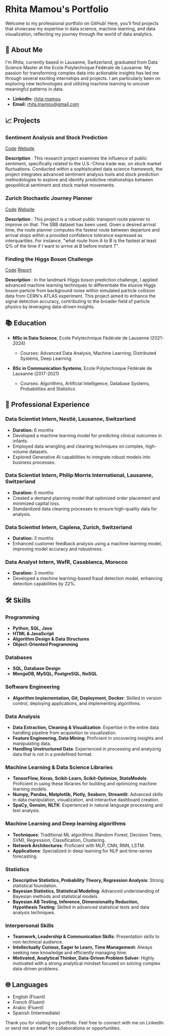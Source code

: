 # Rhita Mamou's Portfolio

Welcome to my professional portfolio on GitHub! Here, you'll find projects that showcase my expertise in data science, machine learning, and data visualization, reflecting my journey through the world of data analytics.



## 🙋 About Me

I'm Rhita, currently based in Lausanne, Switzerland, graduated from Data Science Master at the Ecole Polytechnique Fédérale de Lausanne.
My passion for transforming complex data into actionable insights has led me through several exciting internships and projects. I am particularly keen on exploring new technologies and utilizing machine learning to uncover meaningful patterns in data.

- **LinkedIn:** [rhita-mamou](https://linkedin.com/in/rhita-mamou)
- **Email:** [rhita.mamou@gmail.com](mailto:rhita.mamou@gmail.com)


## 📈 Projects

### Sentiment Analysis and Stock Prediction

[Code](https://github.com/rhitamam/ada-2021-project-adaptiveness) [Website](https://rhitamam.github.io)

**Description** : This research project examines the influence of public sentiment, specifically related to the U.S.-China trade war, on stock market fluctuations. Conducted within a sophisticated data science framework, the project integrates advanced sentiment analysis tools and stock prediction methodologies to explore and identify predictive relationships between geopolitical sentiment and stock market movements. 

### Zurich Stochastic Journey Planner
[Code](https://github.com/rhitamam/stochastic-journey-planner) [Website](https://michaelroust-stochastic-journey-p-routingstreamlit-site-yvvsws.streamlit.app)

**Description** : This project is a robust public transport route planner to improve on that. The SBB dataset has been used.
Given a desired arrival time, the route planner computes the fastest route between departure and arrival stops within a provided confidence tolerance expressed as interquartiles. For instance, "what route from A to B is the fastest at least Q% of the time if I want to arrive at B before instant T".

### Finding the Higgs Boson Challenge
[Code](https://github.com/rhitamam/ml-project-1-krz) [Report](https://github.com/rhitamam/ml-project-1-krz/blob/master/project1_description.pdf)

**Description** : In the landmark Higgs boson prediction challenge, I applied advanced machine learning techniques to differentiate the elusive Higgs boson particle from background noise within simulated particle collision data from CERN's ATLAS experiment. This project aimed to enhance the signal detection accuracy, contributing to the broader field of particle physics by leveraging data-driven insights.





## 📚 Education

- **MSc in Data Science**, Ecole Polytechnique Fédérale de Lausanne (2021-2024)
  - Courses: Advanced Data Analysis, Machine Learning, Distributed Systems, Deep Learning

- **BSc in Communication Systems**, Ecole Polytechnique Fédérale de Lausanne (2017-2021)
  - Courses: Algorithms, Artificial Intelligence, Database Systems, Probabilities and Statistics

## 💼 Professional Experience

### Data Scientist Intern, Nestlé, Lausanne, Switzerland
- **Duration:** 6 months
- Developed a machine learning model for predicting clinical outcomes in infants.
- Employed data wrangling and cleaning techniques on complex, high-volume datasets.
- Explored Generative AI capabilities to integrate robust models into business processes.

### Data Scientist Intern, Philip Morris International, Lausanne, Switzerland
- **Duration:** 6 months
- Created a demand planning model that optimized order placement and minimized capital loss.
- Standardized data cleaning processes to ensure high-quality data for analysis.

### Data Scientist Intern, Caplena, Zurich, Switzerland
- **Duration:** 3 months
- Enhanced customer feedback analysis using a machine learning model, improving model accuracy and robustness.

### Data Analyst Intern, WafR, Casablanca, Morocco
- **Duration:** 3 months
- Developed a machine learning-based fraud detection model, enhancing detection capabilities by 22%.

## 🛠 Skills


### Programming
- **Python, SQL, Java**
- **HTML & JavaScript**
- **Algorithm Design & Data Structures**
- **Object-Oriented Programming**

### Databases
- **SQL, Database Design**
- **MongoDB, MySQL, PostgreSQL, NoSQL**

### Software Engineering
- **Algorithm Implementation, Git, Deployment, Docker**: Skilled in version control, deploying applications, and implementing algorithms.

### Data Analysis
- **Data Extraction, Cleaning & Visualization**: Expertise in the entire data handling pipeline from acquisition to visualization.
- **Feature Engineering, Data Mining**: Proficient in uncovering insights and manipulating data.
- **Handling Unstructured Data**: Experienced in processing and analyzing data that is not in a predefined format.

### Machine Learning & Data Science Libraries
- **TensorFlow, Keras, Scikit-Learn, Scikit-Optimize, StatsModels**: Proficient in using these libraries for building and optimizing machine learning models.
- **Numpy, Pandas, Matplotlib, Plotly, Seaborn, Streamlit**: Advanced skills in data manipulation, visualization, and interactive dashboard creation.
- **SpaCy, Gensim, NLTK**: Experienced in natural language processing and text analysis.

### Machine Learning and Deep learning algorithms
- **Techniques**: Traditional ML algorithms (Random Forest, Decision Trees, SVM), Regression, Classification, Clustering.
- **Network Architectures**: Proficient with MLP, CNN, RNN, LSTM.
- **Applications**: Specialized in deep learning for NLP and time-series forecasting.

### Statistics
- **Descriptive Statistics, Probability Theory, Regression Analysis**: Strong statistical foundation.
- **Bayesian Statistics, Statistical Modeling**: Advanced understanding of Bayesian methods and statistical models.
- **Bayesian AB Testing, Inference, Dimensionality Reduction, Hypothesis Testing**: Skilled in advanced statistical tests and data analysis techniques.

### Interpersonal Skills
- **Teamwork, Leadership & Communication Skills**: Presentation skills to non-technical audience.
- **Intellectually Curious, Eager to Learn, Time Management**: Always seeking new knowledge and efficiently managing time.
- **Motivated, Analytical Thinker, Data-Driven Problem Solver**: Highly motivated with a strong analytical mindset focused on solving complex data-driven problems.


## 🌐 Languages

- English (Fluent)
- French (Fluent)
- Arabic (Fluent)
- Spanish (Intermediate)




Thank you for visiting my portfolio. Feel free to connect with me on LinkedIn or send me an email for collaborations or opportunities.
